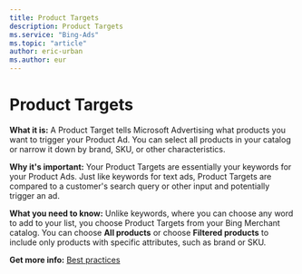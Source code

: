 ```yaml
---
title: Product Targets
description: Product Targets
ms.service: "Bing-Ads"
ms.topic: "article"
author: eric-urban
ms.author: eur
---
```


# Product Targets

**What it is:** A Product Target tells Microsoft Advertising what products you want to trigger your Product Ad. You can select all products in your catalog or narrow it down by brand, SKU, or other characteristics.

**Why it's important:** Your Product Targets are essentially your keywords for your Product Ads. Just like keywords for text ads, Product Targets are compared to a customer's search query or other input and potentially trigger an ad.

**What you need to know:** Unlike keywords, where you can choose any word to add to your list, you choose Product Targets from your Bing Merchant  catalog. You can choose **All products** or choose **Filtered products** to include only products with specific attributes, such as brand or SKU.

**Get more info:** [ Best practices](../hlp_BA_CONC_productAdBestPractices.md)


